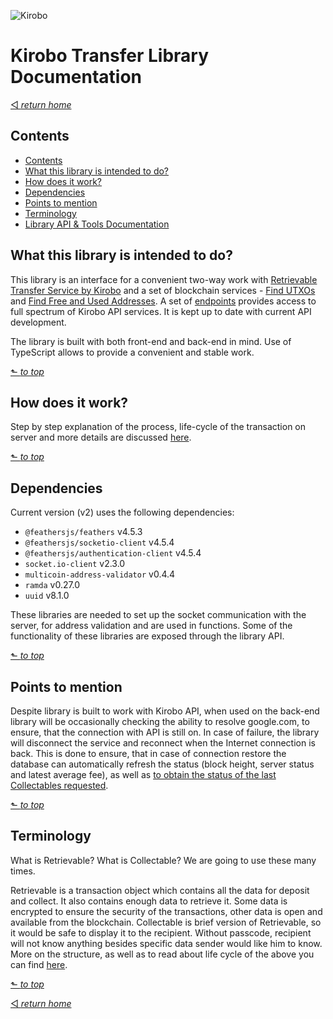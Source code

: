 ![Kirobo](https://kirobo.io/wp-content/uploads/2020/01/cropped-logo.png)

# Kirobo Transfer Library Documentation
[◅ _return home_](../README.md#Kirobo-Retrievable-Transfer-Library)

## Contents

  - [Contents](#contents)
  - [What this library is intended to do?](#what-this-library-is-intended-to-do)
  - [How does it work?](#how-does-it-work)
  - [Dependencies](#dependencies)
  - [Points to mention](#points-to-mention)
  - [Terminology](#terminology)
  - [Library API & Tools Documentation](documentation.md#documentation)

## What this library is intended to do?

This library is an interface for a convenient two-way work with [Retrievable Transfer Service by Kirobo](https://kirobo.io/index.php/retrievable-transfer/) and a set of blockchain services - [Find UTXOs](find_utxos.md#find-utxos) and [Find Free and Used Addresses](find_addresses.md#find-free-and-used-addresses). A set of [endpoints](endpoints.md#api-endpoints) provides access to full spectrum of Kirobo API services. It is kept up to date with current API development.

The library is built with both front-end and back-end in mind. Use of TypeScript allows to provide a convenient and stable work.

[⬑ _to top_](#kirobo-retrievable-transfer-library-documentation)

## How does it work?

Step by step explanation of the process, life-cycle of the transaction on server and more details are discussed [here](how_does_it_work.md#how-does-it-work).

[⬑ _to top_](#kirobo-retrievable-transfer-library-documentation)

## Dependencies

Current version (v2) uses the following dependencies:

- `@feathersjs/feathers` v4.5.3
- `@feathersjs/socketio-client` v4.5.4
- `@feathersjs/authentication-client` v4.5.4
- `socket.io-client` v2.3.0
- `multicoin-address-validator` v0.4.4
- `ramda` v0.27.0
- `uuid` v8.1.0

These libraries are needed to set up the socket communication with the server, for address validation and are used in functions. Some of the functionality of these libraries are exposed through the library API.

[⬑ _to top_](#kirobo-transfer-library-documentation)

## Points to mention

Despite library is built to work with Kirobo API, when used on the back-end library will be occasionally checking the ability to resolve google.com, to ensure, that the connection with API is still on. In case of failure, the library will disconnect the service and reconnect when the Internet connection is back. This is done to ensure, that in case of connection restore the database can automatically refresh the status (block height, server status and latest average fee), as well as [to obtain the status of the last Collectables requested](api.md#caching-of-get-collectables-request).

[⬑ _to top_](#kirobo-transfer-library-documentation)

## Terminology

What is Retrievable? What is Collectable? We are going to use these many times.

Retrievable is a transaction object which contains all the data for deposit and collect. It also contains enough data to retrieve it. Some data is encrypted to ensure the security of the transactions, other data is open and available from the blockchain. Collectable is brief version of Retrievable, so it would be safe to display it to the recipient. Without passcode, recipient will not know anything besides specific data sender would like him to know. More on the structure, as well as to read about life cycle of the above you can find [here](how_does_it_work.md#life-on-server).

[⬑ _to top_](#kirobo-transfer-library-documentation)

[◅ _return home_](../README.md#Kirobo-Retrievable-Transfer-Library)


